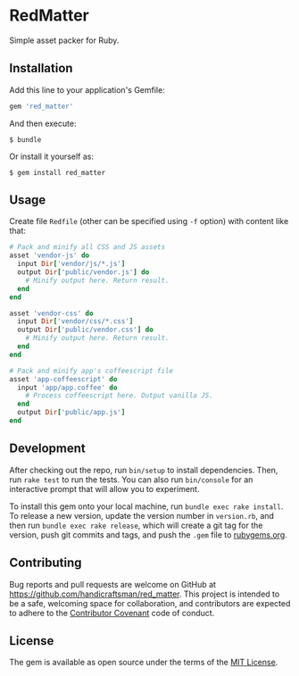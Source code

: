 # RedMatter
Simple asset packer for Ruby.

## Installation

Add this line to your application's Gemfile:

```ruby
gem 'red_matter'
```

And then execute:

    $ bundle

Or install it yourself as:

    $ gem install red_matter

## Usage

Create file `Redfile` (other can be specified using `-f` option) with content like that:

```ruby
# Pack and minify all CSS and JS assets
asset 'vendor-js' do
  input Dir['vendor/js/*.js']
  output Dir['public/vendor.js'] do
    # Minify output here. Return result.
  end
end

asset 'vendor-css' do
  input Dir['vendor/css/*.css']
  output Dir['public/vendor.css'] do
    # Minify output here. Return result.
  end
end

# Pack and minify app's coffeescript file
asset 'app-coffeescript' do
  input 'app/app.coffee' do
    # Process coffeescript here. Output vanilla JS.
  end
  output Dir['public/app.js']
end

```

## Development

After checking out the repo, run `bin/setup` to install dependencies. Then, run `rake test` to run the tests. You can also run `bin/console` for an interactive prompt that will allow you to experiment.

To install this gem onto your local machine, run `bundle exec rake install`. To release a new version, update the version number in `version.rb`, and then run `bundle exec rake release`, which will create a git tag for the version, push git commits and tags, and push the `.gem` file to [rubygems.org](https://rubygems.org).

## Contributing

Bug reports and pull requests are welcome on GitHub at https://github.com/handicraftsman/red_matter. This project is intended to be a safe, welcoming space for collaboration, and contributors are expected to adhere to the [Contributor Covenant](http://contributor-covenant.org) code of conduct.


## License

The gem is available as open source under the terms of the [MIT License](http://opensource.org/licenses/MIT).

